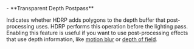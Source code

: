 <tr>
<td>- **Transparent Depth Postpass**</td>
<td>

Indicates whether HDRP adds polygons to the depth buffer that post-processing uses. HDRP performs this operation before the lighting pass. Enabling this feature is useful if you want to use post-processing effects that use depth information, like [motion blur](Post-Processing-Motion-Blur.md) or [depth of field](Post-Processing-Depth-of-Field.md).

</td>
</tr>